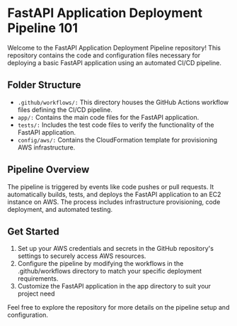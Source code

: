 # FastAPI Application Deployment Pipeline 101
Welcome to the FastAPI Application Deployment Pipeline repository! This repository contains the code and configuration files necessary for deploying a basic FastAPI application using an automated CI/CD pipeline.

## Folder Structure
- `.github/workflows/:` This directory houses the GitHub Actions workflow files defining the CI/CD pipeline.
- `app/:` Contains the main code files for the FastAPI application.
- `tests/:` Includes the test code files to verify the functionality of the FastAPI application.
- `config/aws/:` Contains the CloudFormation template for provisioning AWS infrastructure.

  
## Pipeline Overview
The pipeline is triggered by events like code pushes or pull requests. It automatically builds, tests, and deploys the FastAPI application to an EC2 instance on AWS. The process includes infrastructure provisioning, code deployment, and automated testing.

## Get Started
1. Set up your AWS credentials and secrets in the GitHub repository's settings to securely access AWS resources.
2. Configure the pipeline by modifying the workflows in the .github/workflows directory to match your specific deployment requirements.
3. Customize the FastAPI application in the app directory to suit your project need
   
Feel free to explore the repository for more details on the pipeline setup and configuration.
